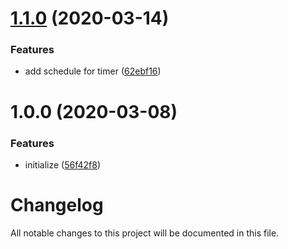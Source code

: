 # [1.1.0](https://github.com/worldreaver/UniRxEx/compare/1.0.0...1.1.0) (2020-03-14)


### Features

* add schedule for timer ([62ebf16](https://github.com/worldreaver/UniRxEx/commit/62ebf16c2671e75a802fa07b61d01c90965a5ea0))

# 1.0.0 (2020-03-08)


### Features

* initialize ([56f42f8](https://github.com/worldreaver/UniRxEx/commit/56f42f871f82d402c15a7563fbdc5f41c052cc3c))

# Changelog
All notable changes to this project will be documented in this file.
